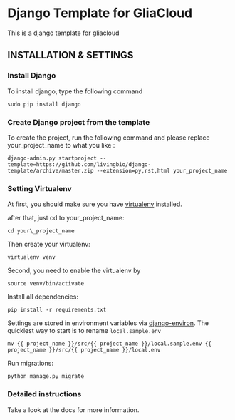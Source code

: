 # Django Template for GliaCloud

This is a django template for gliacloud

## INSTALLATION & SETTINGS

### Install Django

To install django, type the following command

    sudo pip install django

### Create Django project from the template

To create the project, run the following command and please replace your\_project_name to what you like :

    django-admin.py startproject --template=https://github.com/livingbio/django-template/archive/master.zip --extension=py,rst,html your_project_name

### Setting Virtualenv

At first, you should make sure you have [virtualenv](http://www.virtualenv.org/) installed.

after that, just cd to your\_project_name:

    cd your\_project_name

Then create your virtualenv:

    virtualenv venv

Second, you need to enable the virtualenv by

    source venv/bin/activate

Install all dependencies:

    pip install -r requirements.txt

Settings are stored in environment variables via [django-environ](http://django-environ.readthedocs.org/en/latest/). The quickiest way to start is to rename `local.sample.env`

    mv {{ project_name }}/src/{{ project_name }}/local.sample.env {{ project_name }}/src/{{ project_name }}/local.env

Run migrations:

    python manage.py migrate


### Detailed instructions

Take a look at the docs for more information.

